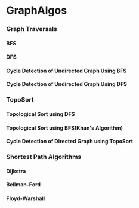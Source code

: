 # GraphAlgos

### Graph Traversals

#### BFS
#### DFS
#### Cycle Detection of Undirected Graph Using BFS
#### Cycle Detection of Undirected Graph Using DFS

### TopoSort

#### Topological Sort using DFS
#### Topological Sort using BFS(Khan's Algorithm)
#### Cycle Detection of Directed Graph using TopoSort

### Shortest Path Algorithms

#### Dijkstra
#### Bellman-Ford
#### Floyd-Warshall




